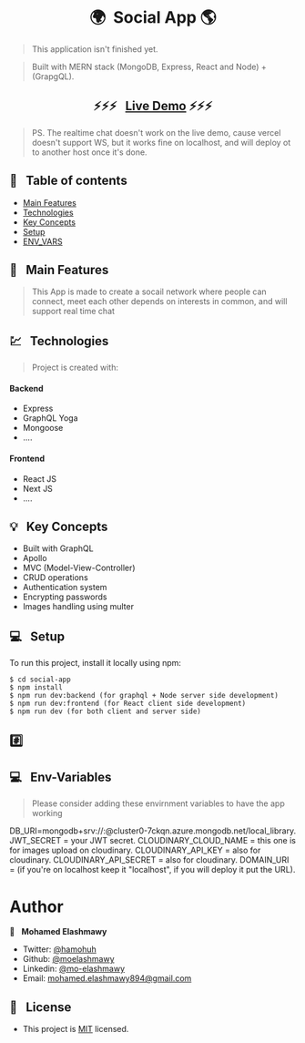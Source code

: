 <h1 align="center">  🌍&nbsp; Social App 🌎</h1>

> This application isn't finished yet.

> Built with MERN stack (MongoDB, Express, React and Node) + (GrapgQL).

### <h2 align="center"> ⚡️⚡️⚡️ &nbsp; [Live Demo](https://huhuhu.vercel.app/) ⚡️⚡️⚡️ </h2>

> PS. The realtime chat doesn't work on the live demo, cause vercel doesn't support WS,
> but it works fine on localhost, and will deploy ot to another host once it's done.

## 📜 &nbsp; Table of contents

- [Main Features](#--main-features)
- [Technologies](#--technologies)
- [Key Concepts](#--key-concepts)
- [Setup](#--setup)
- [ENV_VARS](#--env-variables)

## 🚩 &nbsp; Main Features

> This App is made to create a socail network where people can connect,
> meet each other depends on interests in common,
> and will support real time chat

## 💹 &nbsp; Technologies

> Project is created with:

#### Backend

- Express
- GraphQL Yoga
- Mongoose
- ....

#### Frontend

- React JS
- Next JS
- ....

## 💡 &nbsp; Key Concepts

- Built with GraphQL
- Apollo
- MVC (Model-View-Controller)
- CRUD operations
- Authentication system
- Encrypting passwords
- Images handling using multer

## 💻 &nbsp; Setup

To run this project, install it locally using npm:

```
$ cd social-app
$ npm install
$ npm run dev:backend (for graphql + Node server side development)
$ npm run dev:frontend (for React client side development)
$ npm run dev (for both client and server side)
```

## #️⃣ &nbsp;

## 💻 &nbsp; Env-Variables

> Please consider adding these envirnment variables to have the app working

DB_URI=mongodb+srv://<username>:<password>@cluster0-7ckqn.azure.mongodb.net/local_library.
JWT_SECRET = your JWT secret.
CLOUDINARY_CLOUD_NAME = this one is for images upload on cloudinary.
CLOUDINARY_API_KEY = also for cloudinary.
CLOUDINARY_API_SECRET = also for cloudinary.
DOMAIN_URI = (if you're on localhost keep it "localhost", if you will deploy it put the URL).

# Author

👤 &nbsp; **Mohamed Elashmawy**

- Twitter: [@hamohuh](https://twitter.com/hamohuh)
- Github: [@moelashmawy](https://github.com/moelashmawy)
- Linkedin: [@mo-elashmawy](https://www.linkedin.com/in/mo-elashmawy/)
- Email: [mohamed.elashmawy894@gmail.com](mailto:mohamed.elashmawy894@gmail.com)

## 📝 &nbsp; License

- This project is [MIT](./LICENSE) licensed.
